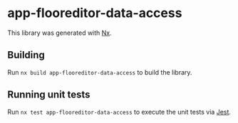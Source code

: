 # app-flooreditor-data-access

This library was generated with [Nx](https://nx.dev).

## Building

Run `nx build app-flooreditor-data-access` to build the library.

## Running unit tests

Run `nx test app-flooreditor-data-access` to execute the unit tests via [Jest](https://jestjs.io).
